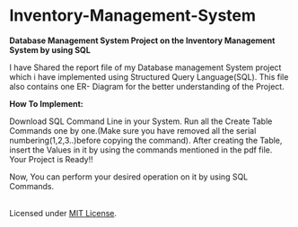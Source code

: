 # Inventory-Management-System
**Database Management System Project on the Inventory Management System by using SQL**

I have Shared the report file of my Database management System project which i have implemented using Structured Query Language(SQL). This file also contains one ER- Diagram for the better understanding of the Project.

**How To Implement:**

Download SQL Command Line in your System.
Run all the Create Table Commands one by one.(Make sure you have removed all the serial numbering(1,2,3..)before copying the command).
After creating the Table, insert the Values in it by using the commands mentioned in the pdf file.
</BR>Your Project is Ready!!

Now, You can perform your desired operation on it by using SQL Commands.

</BR> Licensed under [MIT License](LICENSE).


